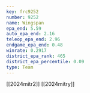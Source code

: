 ```yaml
---
key: frc9252
number: 9252
name: Wingspan
epa_end: 5.59
auto_epa_end: 2.16
teleop_epa_end: 2.96
endgame_epa_end: 0.48
winrate: 0.2917
district_epa_rank: 465
district_epa_percentile: 0.09
type: Team
---
```

[[2024mitr2]]
[[2024mitry]]
